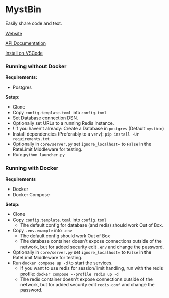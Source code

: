# MystBin

Easily share code and text.

[Website](https://mystb.in)

[API Documentation](https://mystb.in/api/documentation)

[Install on VSCode](https://marketplace.visualstudio.com/items?itemName=PythonistaGuild.mystbin)


### Running without Docker
**Requirements:**
- Postgres

**Setup:**
- Clone
- Copy `config.template.toml` into `config.toml`
 - Set Database connection DSN.
 - Optionally set URLs to a running Redis Instance.
- ! If you haven't already: Create a Database in `postgres` (Default `mystbin`)
- Install dependencies (Preferably to a `venv`): `pip install -Ur requirements.txt`
- Optionally in `core/server.py` set `ignore_localhost=` to `False` in the RateLimit Middleware for testing.
- Run: `python launcher.py`

### Running with Docker
**Requirements**
- Docker
- Docker Compose

**Setup:**
- Clone
- Copy `config.template.toml` into `config.toml`
  - The default config for database (and redis) should work Out of Box.
- Copy `.env.example` into `.env`
  - The default config should work Out of Box
  - The database container doesn't expose connections outside of the network, but for added security edit `.env` and change the password.
- Optionally in `core/server.py` set `ignore_localhost=` to `False` in the RateLimit Middleware for testing.
- Run `docker compose up -d` to start the services.
  - If you want to use redis for session/limit handling, run with the redis profile: `docker compose --profile redis up -d`
  - The redis container doesn't expose connections outside of the network, but for added security edit `redis.conf` and change the password.
